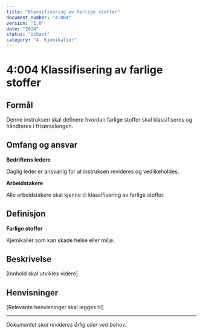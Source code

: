 ```yaml
---
title: "Klassifisering av farlige stoffer"
document_number: "4:004"
version: "1.0"
date: "2024"
status: "Utkast"
category: "4. Kjemikalier"
---
```


# 4:004 Klassifisering av farlige stoffer

## Formål

Denne instruksen skal definere hvordan farlige stoffer skal klassifiseres og håndteres i frisørsalongen.

## Omfang og ansvar

**Bedriftens ledere**

Daglig leder er ansvarlig for at instruksen revideres og vedlikeholdes.

**Arbeidstakere**

Alle arbeidstakere skal kjenne til klassifisering av farlige stoffer.

## Definisjon

**Farlige stoffer**

Kjemikalier som kan skade helse eller miljø.

## Beskrivelse

[Innhold skal utvikles videre]

## Henvisninger

[Relevante henvisninger skal legges til]

---

*Dokumentet skal revideres årlig eller ved behov.*
